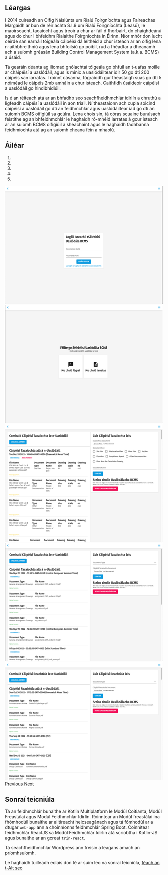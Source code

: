 ## Léargas
I 2014 cuireadh an Oifig Náisiúnta um Rialú Foirgníochta agus Faireachas Margaidh ar bun de réir achta S.I.9 um Rialú Foirgníochta (Leasú), le maoirseacht, tacaíocht agus treoir a chur ar fáil d'fhorbairt, do chaighdeánú agus do chur i bhfeidhm Rialaithe Foirgníochta in Éirinn. Níor mhór don lucht ceirde san earnáil tóigeála cáipéisí dá leithéid a chur isteach ar an oifig lena n-aithbhreithniú agus lena bhfoilsiú go poiblí, rud a fhéadtar a dhéanamh ach a suíomh gréasán Building Control Management System (a.k.a. BCMS) a úsáid.

Tá gearáin déanta ag iliomad gnólachtaí tóigeála go bhfuil an t-uafas moille ar cháipéisí a uaslódáil, agus is minic a uaslódáiltear idir 50 go dtí 200 cáipéis san iarratas. I roinnt cásanna, fógraíodh gur theastaigh suas go dtí 5 nóiméad le cáipéis 2mb amháin a chur isteach. Caithfidh úsáideoir cáipéisí a uaslódáil go hindibhidiúil.

Is é an réiteach atá ar an bhfadhb seo seachfheidhmchlár idirlín a chruthú a ligfeadh cáipéisí a uaslódáil in aon triail. Ní theastaíonn ach cupla soicind cáipéisí a uaslódáil go dtí an feidhmchlár agus uaslódáiltear iad go dtí an suíomh BCMS oifigiúil sa gcúlra. Lena chois sin, tá córas scuaine bunúsach feistithe ag an bhfeidhmchlár le haghaidh ró-mhéid iarratas á gcur isteach ar an suíomh BCMS oifigiúil a sheachaint agus le haghaidh fadhbanna feidhmíochta atá ag an suíomh cheana féin a mhaolú.

## Áiléar
<div id="carouselExampleIndicators" class="carousel slide" data-ride="carousel">
  <ol class="carousel-indicators">
    <li data-target="#carouselExampleIndicators" data-slide-to="0" class="active"></li>
    <li data-target="#carouselExampleIndicators" data-slide-to="1"></li>
    <li data-target="#carouselExampleIndicators" data-slide-to="2"></li>
    <li data-target="#carouselExampleIndicators" data-slide-to="3"></li>
    <li data-target="#carouselExampleIndicators" data-slide-to="4"></li>
  </ol>
  <div class="carousel-inner">
    <div class="carousel-item active">
      <img class="d-block w-100" src="/images/portfolio/bcms-upload/ga.login.png" alt="Login">
    </div>
    <div class="carousel-item">
      <img class="d-block w-100" src="/images/portfolio/bcms-upload/ga.dashboard.png" alt="Dashboard">
    </div>
    <div class="carousel-item">
      <img class="d-block w-100" src="/images/portfolio/bcms-upload/ga.my_applications_supporting_docs.png" alt="My Applications/Supporting Documents">
    </div>
    <div class="carousel-item">
      <img class="d-block w-100" src="/images/portfolio/bcms-upload/ga.my_notices_supporting_docs.png" alt="My Notices/Supporting Documents">
    </div>
    <div class="carousel-item">
      <img class="d-block w-100" src="/images/portfolio/bcms-upload/ga.my_notices_stat_docs.png" alt="My Notices/Statutory Documents">
    </div>
  </div>
  <a class="carousel-control-prev" href="#carouselExampleIndicators" role="button" data-slide="prev">
    <span class="carousel-control-prev-icon" aria-hidden="true"></span>
    <span class="sr-only">Previous</span>
  </a>
  <a class="carousel-control-next" href="#carouselExampleIndicators" role="button" data-slide="next">
    <span class="carousel-control-next-icon" aria-hidden="true"></span>
    <span class="sr-only">Next</span>
  </a>
</div>

## Sonraí teicniúla
Tá an feidhmchlár bunaithe ar Kotlin Multiplatform le Modúl Coitianta, Modúl Freastálaí agus Modúl Feidhmchlár Idirlín. Roinntear an Modúl freastálaí ina fhómhodúil bunaithe ar ailtireacht heicseagánach agus tá fómhodúl ar a dtugar `web-app` ann a choinníonns feidhmchlár Spring Boot. Coinnítear feidhmchlár ReactJS sa Modúl Feidhmchlár Idirlín atá scríobtha i Kotlin-JS agus bunaithe ar an gcreat `trin-react`.

Tá seachfheidhmchlár Wordpress ann freisin a leagans amach an príomhsuíomh.

Le haghaidh tuilleadh eolais don té ar suim leo na sonraí teicniúla, [féach an t-Alt seo](/ga/posts/2023/1/bcms-upload-1/)